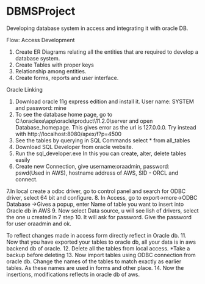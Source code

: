# DBMSProject
Developing database system in access and integrating it with oracle DB.

Flow:
Access Development
1. Create ER Diagrams relating all the entities that are required to develop a database system.
2. Create Tables with proper keys
3. Relationship among entities.
4. Create forms, reports and user interface.

Oracle Linking
1. Download oracle 11g express edition and install it. User name: SYSTEM and password: mine
2. To see the database home page, go to C:\oraclexe\app\oracle\product\11.2.0\server and open Database_homepage. This gives error as the 
   url is 127.0.0.0. Try instead with http://localhost:8080/apex/f?p=4500
3. See the tables by querying in SQL Commands select * from all_tables
4. Download SQL Developer from oracle website.
5. Run the sql_developer.exe     In this you can create, alter, delete tables easily
6. Create new Connection, give username:oraadmin, password: pswd(Used in AWS), hostname address of AWS, SID - ORCL and connect.

7.In local create a odbc driver, go to control panel and search for ODBC driver, select 64 bit and configure.
8. In Access, go to export->more->ODBC Database ->Gives a popup, enter Name of table you want to insert into Oracle db in AWS
9. Now select Data source, u will see lish of drivers, select the one u created in 7 step
10. It will ask for password. Give the password for user oraadmin and ok.

To reflect changes made in access form directly reflect in Oracle db.
11. Now that you have exported your tables to oracle db, all your data is in aws backend db of oracle.
12. Delete all the tables from local access. *Take a backup before deleting
13. Now import tables using ODBC connection from oracle db. Change the names of the tables to match exactly as earlier tables. As these names are used in forms and other place.
14. Now the insertions, modifications reflects in oracle db of aws. 
